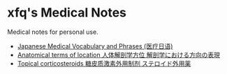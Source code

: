 # xfq's Medical Notes

Medical notes for personal use.

* [Japanese Medical Vocabulary and Phrases (医疗日语)](https://xfq.github.io/glossary/iryou/)
* [Anatomical terms of location 人体解剖学方位 解剖学における方向の表現](https://github.com/xfq/medical-notes/blob/main/anatomical-terms-of-location.md)
* [Topical corticosteroids 糖皮质激素外用制剂 ステロイド外用薬](https://github.com/xfq/medical-notes/blob/main/topical-steroids.md)
